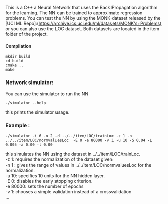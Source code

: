 This is a C++ a Neural Network that uses the Back Propagation algorithm for the learning. The NN can be trained to approximate regression problems. You can test the NN by using the MONK dataset released by the [UCI ML Repo]:(https://archive.ics.uci.edu/ml/datasets/MONK's+Problems), or you can also use the LOC dataset. Both datasets are located in the item folder of the project.
 

#### Compilation
	
	mkdir build
	cd build
	cmake ..
	make

### Network simulator:
	
You can use the simulator to run the NN
	
	./simulator --help

this prints the simulator usage. 


### Example :

	./simulator -i 6 -o 2 -d ../../item/LOC/trainLoc -z 1 -n ../../item/LOC/normvaluesLoc  -E 0 -e 80000 -v 1 -u 10 -S 0.04 -L 0.005 -a 0.00 -l 0.00
	

this simulates the NN using the dataset in ../../item/LOC/trainLoc. <br/>
-z 1: requires the normalization of the dataset given <br/>
-n 1 : gives the range of values in ../../item/LOC/normvaluesLoc for the normalization. <br/>
-u 10: specifies 10 units for the NN hidden layer. <br/>
-E 0: disables the early stopping criterion. <br/>
-e 80000: sets the number of epochs <br/>
-v 1: chooses a simple validation instead of a crossvalidation <br/>
...
